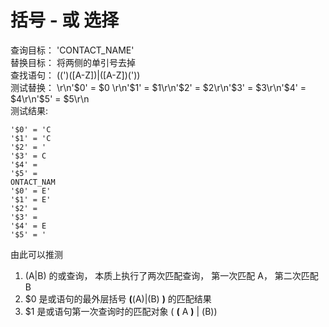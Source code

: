 # 括号 - 或 选择
查询目标： 'CONTACT_NAME'  
替换目标： 将两侧的单引号去掉  
查找语句： ((')(\[A-Z])|(\[A-Z])('))    
测试替换： \r\n'\$0' = $0 \r\n'\$1' = $1\r\n'\$2' = $2\r\n'\$3' = $3\r\n'\$4' = $4\r\n'\$5' = $5\r\n  
测试结果:  
```  
'$0' = 'C 
'$1' = 'C
'$2' = '
'$3' = C
'$4' = 
'$5' = 
ONTACT_NAM
'$0' = E' 
'$1' = E'
'$2' = 
'$3' = 
'$4' = E
'$5' = '  
```  
由此可以推测  
1. (A|B) 的或查询， 本质上执行了两次匹配查询， 第一次匹配 A， 第二次匹配 B  
2. $0 是或语句的最外层括号 **(**(A)|(B) **)** 的匹配结果  
3. $1 是或语句第一次查询时的匹配对象 ( **(** A **)** | (B))
